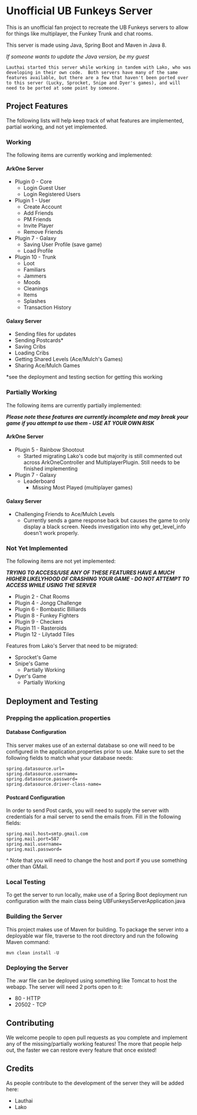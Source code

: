 # Unofficial UB Funkeys Server

This is an unofficial fan project to recreate the UB Funkeys servers to allow for things like multiplayer, the Funkey Trunk and chat rooms.

This server is made using Java, Spring Boot and Maven in Java 8.

*If someone wants to update the Java version, be my guest*

```
Lauthai started this server while working in tandem with Lako, who was developing in their own code.  Both servers have many of the same features available, but there are a few that haven't been ported over to this server (Lucky, Sprocket, Snipe and Dyer's games), and will need to be ported at some point by someone.
```

## Project Features
The following lists will help keep track of what features are implemented, partial working, and not yet implemented.

### Working
The following items are currently working and implemented:

#### ArkOne Server
* Plugin 0 - Core
  * Login Guest User
  * Login Registered Users
* Plugin 1 - User
  * Create Account
  * Add Friends
  * PM Friends
  * Invite Player
  * Remove Friends
* Plugin 7 - Galaxy
  * Saving User Profile (save game)
  * Load Profile
* Plugin 10 - Trunk
  * Loot
  * Familiars
  * Jammers
  * Moods
  * Cleanings
  * Items
  * Splashes
  * Transaction History

#### Galaxy Server
* Sending files for updates
* Sending Postcards*
* Saving Cribs
* Loading Cribs
* Getting Shared Levels (Ace/Mulch's Games)
* Sharing Ace/Mulch Games

*see the deployment and testing section for getting this working

### Partially Working
The following items are currently partially implemented:

***Please note these features are currently incomplete and may break your game if you attempt to use them - USE AT YOUR OWN RISK***

#### ArkOne Server
* Plugin 5 - Rainbow Shootout
  * Started migrating Lako's code but majority is still commented out across ArkOneController and MultiplayerPlugin.  Still needs to be finished implementing
* Plugin 7 - Galaxy
  * Leaderboard
    * Missing Most Played (multiplayer games)

#### Galaxy Server
* Challenging Friends to Ace/Mulch Levels
  * Currently sends a game response back but causes the game to only display a black screen.  Needs investigation into why get_level_info doesn't work properly.

### Not Yet Implemented
The following items are not yet implemented:

***TRYING TO ACCESS/USE ANY OF THESE FEATURES HAVE A MUCH HIGHER LIKELYHOOD OF CRASHING YOUR GAME - DO NOT ATTEMPT TO ACCESS WHILE USING THE SERVER***

* Plugin 2 - Chat Rooms
* Plugin 4 - Jongg Challenge
* Plugin 6 - Bombastic Billiards
* Plugin 8 - Funkey Fighters
* Plugin 9 - Checkers
* Plugin 11 - Rasteroids
* Plugin 12 - Lilytadd Tiles

Features from Lako's Server that need to be migrated:
* Sprocket's Game
* Snipe's Game
  * Partially Working
* Dyer's Game
  * Partially Working


## Deployment and Testing

### Prepping the application.properties

#### Database Configuration
This server makes use of an external database so one will need to be configured in the application.properties prior to use.  Make sure to set the following fields to match what your database needs:
```
spring.datasource.url=
spring.datasource.username=
spring.datasource.password=
spring.datasource.driver-class-name=
```

#### Postcard Configuration
In order to send Post cards, you will need to supply the server with credentials for a mail server to send the emails from.  Fill in the following fields:
```
spring.mail.host=smtp.gmail.com
spring.mail.port=587
spring.mail.username=
spring.mail.password=
```
^ Note that you will need to change the host and port if you use something other than GMail.

### Local Testing
To get the server to run locally, make use of a Spring Boot deployment run configuration with the main class being UBFunkeysServerApplication.java

### Building the Server
This project makes use of Maven for building.  To package the server into a deployable war file, traverse to the root directory and run the following Maven command:
```
mvn clean install -U
```

### Deploying the Server
The .war file can be deployed using something like Tomcat to host the webapp.  The server will need 2 ports open to it:

* 80 - HTTP
* 20502 - TCP

## Contributing

We welcome people to open pull requests as you complete and implement any of the missing/partially working features!  The more that people help out, the faster we can restore every feature that once existed!

## Credits
As people contribute to the development of the server they will be added here:

* Lauthai
* Lako